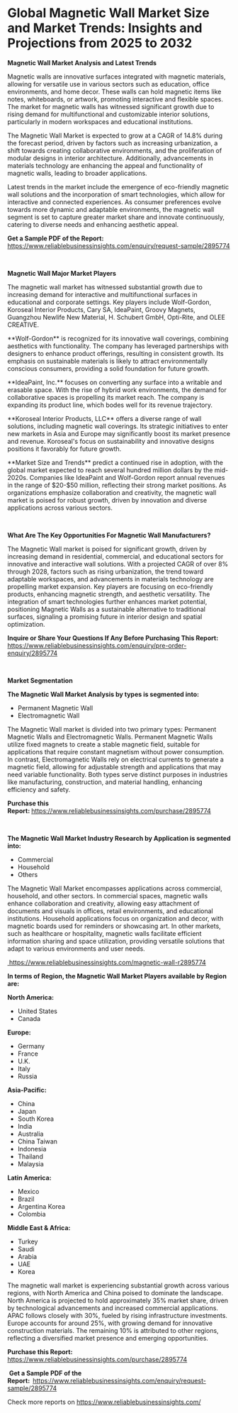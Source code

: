 <p><h1>Global Magnetic Wall Market Size and Market Trends: Insights and Projections from 2025 to 2032</h1></p><p><strong>Magnetic Wall Market Analysis and Latest Trends</strong></p>
<p><p>Magnetic walls are innovative surfaces integrated with magnetic materials, allowing for versatile use in various sectors such as education, office environments, and home decor. These walls can hold magnetic items like notes, whiteboards, or artwork, promoting interactive and flexible spaces. The market for magnetic walls has witnessed significant growth due to rising demand for multifunctional and customizable interior solutions, particularly in modern workspaces and educational institutions.</p><p>The Magnetic Wall Market is expected to grow at a CAGR of 14.8% during the forecast period, driven by factors such as increasing urbanization, a shift towards creating collaborative environments, and the proliferation of modular designs in interior architecture. Additionally, advancements in materials technology are enhancing the appeal and functionality of magnetic walls, leading to broader applications. </p><p>Latest trends in the market include the emergence of eco-friendly magnetic wall solutions and the incorporation of smart technologies, which allow for interactive and connected experiences. As consumer preferences evolve towards more dynamic and adaptable environments, the magnetic wall segment is set to capture greater market share and innovate continuously, catering to diverse needs and enhancing aesthetic appeal.</p></p>
<p><strong>Get a Sample PDF of the Report:&nbsp;</strong> <a href="https://www.reliablebusinessinsights.com/enquiry/request-sample/2895774?utm_campaign=2752&utm_medium=2&utm_source=Github&utm_content=ia&utm_term=15032025&utm_id=magnetic-wall">https://www.reliablebusinessinsights.com/enquiry/request-sample/2895774</a></p>
<p>&nbsp;</p>
<p><strong>Magnetic Wall Major Market Players</strong></p>
<p><p>The magnetic wall market has witnessed substantial growth due to increasing demand for interactive and multifunctional surfaces in educational and corporate settings. Key players include Wolf-Gordon, Koroseal Interior Products, Cary SA, IdeaPaint, Groovy Magnets, Guangzhou Newlife New Material, H. Schubert GmbH, Opti-Rite, and OLEE CREATIVE.</p><p>**Wolf-Gordon** is recognized for its innovative wall coverings, combining aesthetics with functionality. The company has leveraged partnerships with designers to enhance product offerings, resulting in consistent growth. Its emphasis on sustainable materials is likely to attract environmentally conscious consumers, providing a solid foundation for future growth.</p><p>**IdeaPaint, Inc.** focuses on converting any surface into a writable and erasable space. With the rise of hybrid work environments, the demand for collaborative spaces is propelling its market reach. The company is expanding its product line, which bodes well for its revenue trajectory.</p><p>**Koroseal Interior Products, LLC** offers a diverse range of wall solutions, including magnetic wall coverings. Its strategic initiatives to enter new markets in Asia and Europe may significantly boost its market presence and revenue. Koroseal's focus on sustainability and innovative designs positions it favorably for future growth.</p><p>**Market Size and Trends** predict a continued rise in adoption, with the global market expected to reach several hundred million dollars by the mid-2020s. Companies like IdeaPaint and Wolf-Gordon report annual revenues in the range of $20-$50 million, reflecting their strong market positions. As organizations emphasize collaboration and creativity, the magnetic wall market is poised for robust growth, driven by innovation and diverse applications across various sectors.</p></p>
<p>&nbsp;</p>
<p><strong>What Are The Key Opportunities For Magnetic Wall Manufacturers?</strong></p>
<p><p>The Magnetic Wall market is poised for significant growth, driven by increasing demand in residential, commercial, and educational sectors for innovative and interactive wall solutions. With a projected CAGR of over 8% through 2028, factors such as rising urbanization, the trend toward adaptable workspaces, and advancements in materials technology are propelling market expansion. Key players are focusing on eco-friendly products, enhancing magnetic strength, and aesthetic versatility. The integration of smart technologies further enhances market potential, positioning Magnetic Walls as a sustainable alternative to traditional surfaces, signaling a promising future in interior design and spatial optimization.</p></p>
<p><strong>Inquire or Share Your Questions If Any Before Purchasing This Report:</strong> <a href="https://www.reliablebusinessinsights.com/enquiry/pre-order-enquiry/2895774?utm_campaign=2752&utm_medium=2&utm_source=Github&utm_content=ia&utm_term=15032025&utm_id=magnetic-wall">https://www.reliablebusinessinsights.com/enquiry/pre-order-enquiry/2895774</a></p>
<p>&nbsp;</p>
<p><strong>Market Segmentation</strong></p>
<p><strong>The Magnetic Wall Market Analysis by types is segmented into:</strong></p>
<p><ul><li>Permanent Magnetic Wall</li><li>Electromagnetic Wall</li></ul></p>
<p><p>The Magnetic Wall market is divided into two primary types: Permanent Magnetic Walls and Electromagnetic Walls. Permanent Magnetic Walls utilize fixed magnets to create a stable magnetic field, suitable for applications that require constant magnetism without power consumption. In contrast, Electromagnetic Walls rely on electrical currents to generate a magnetic field, allowing for adjustable strength and applications that may need variable functionality. Both types serve distinct purposes in industries like manufacturing, construction, and material handling, enhancing efficiency and safety.</p></p>
<p><strong>Purchase this Report:&nbsp;</strong><a href="https://www.reliablebusinessinsights.com/purchase/2895774?utm_campaign=2752&utm_medium=2&utm_source=Github&utm_content=ia&utm_term=15032025&utm_id=magnetic-wall">https://www.reliablebusinessinsights.com/purchase/2895774</a></p>
<p>&nbsp;</p>
<p><strong>The Magnetic Wall Market Industry Research by Application is segmented into:</strong></p>
<p><ul><li>Commercial</li><li>Household</li><li>Others</li></ul></p>
<p><p>The Magnetic Wall Market encompasses applications across commercial, household, and other sectors. In commercial spaces, magnetic walls enhance collaboration and creativity, allowing easy attachment of documents and visuals in offices, retail environments, and educational institutions. Household applications focus on organization and decor, with magnetic boards used for reminders or showcasing art. In other markets, such as healthcare or hospitality, magnetic walls facilitate efficient information sharing and space utilization, providing versatile solutions that adapt to various environments and user needs.</p></p>
<p><a href="https://www.reliablebusinessinsights.com/magnetic-wall-r2895774?utm_campaign=2752&utm_medium=2&utm_source=Github&utm_content=ia&utm_term=15032025&utm_id=magnetic-wall">&nbsp;https://www.reliablebusinessinsights.com/magnetic-wall-r2895774</a></p>
<p><strong>In terms of Region, the Magnetic Wall Market Players available by Region are:</strong></p>
<p>
    <p> <strong> North America: </strong>
        <ul>
            <li>United States</li>
            <li>Canada</li>
        </ul>
        </p> 
    <p> <strong> Europe: </strong>
        <ul>
            <li>Germany</li>
            <li>France</li>
            <li>U.K.</li>
            <li>Italy</li>
            <li>Russia</li>
        </ul>
        </p> 
    <p> <strong> Asia-Pacific: </strong>
        <ul>
            <li>China</li>
            <li>Japan</li>
            <li>South Korea</li>
            <li>India</li>
            <li>Australia</li>
            <li>China Taiwan</li>
            <li>Indonesia</li>
            <li>Thailand</li>
            <li>Malaysia</li>
        </ul>
        </p> 
    <p> <strong> Latin America: </strong>
        <ul>
            <li>Mexico</li>
            <li>Brazil</li>
            <li>Argentina Korea</li>
            <li>Colombia</li>
        </ul>
        </p> 
    <p> <strong> Middle East & Africa: </strong>
        <ul>
            <li>Turkey</li>
            <li>Saudi</li>
            <li>Arabia</li>
            <li>UAE</li>
            <li>Korea</li>
        </ul>
    </p>
    </p>
<p><p>The magnetic wall market is experiencing substantial growth across various regions, with North America and China poised to dominate the landscape. North America is projected to hold approximately 35% market share, driven by technological advancements and increased commercial applications. APAC follows closely with 30%, fueled by rising infrastructure investments. Europe accounts for around 25%, with growing demand for innovative construction materials. The remaining 10% is attributed to other regions, reflecting a diversified market presence and emerging opportunities.</p></p>
<p><strong>Purchase this Report: </strong><a href="https://www.reliablebusinessinsights.com/purchase/2895774?utm_campaign=2752&utm_medium=2&utm_source=Github&utm_content=ia&utm_term=15032025&utm_id=magnetic-wall">https://www.reliablebusinessinsights.com/purchase/2895774</a></p>
<p>&nbsp;<strong>Get a Sample PDF of the Report:&nbsp;&nbsp;</strong><a href="https://www.reliablebusinessinsights.com/enquiry/request-sample/2895774?utm_campaign=2752&utm_medium=2&utm_source=Github&utm_content=ia&utm_term=15032025&utm_id=magnetic-wall">https://www.reliablebusinessinsights.com/enquiry/request-sample/2895774</a></p>
<p><strong></strong></p>
<p>Check more reports on <a href="https://www.reliablebusinessinsights.com/?utm_campaign=2752&utm_medium=2&utm_source=Github&utm_content=ia&utm_term=15032025&utm_id=magnetic-wall">https://www.reliablebusinessinsights.com/</a></p>